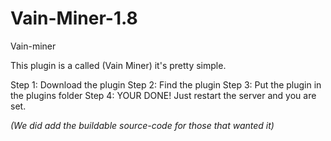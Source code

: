 # Vain-Miner-1.8
Vain-miner

This plugin is a called (Vain Miner) it's pretty simple.

Step 1: Download the plugin
Step 2: Find the plugin
Step 3: Put the plugin in the plugins folder
Step 4: YOUR DONE! Just restart the server and you are set.


*(We did add the buildable source-code for those that wanted it)*
